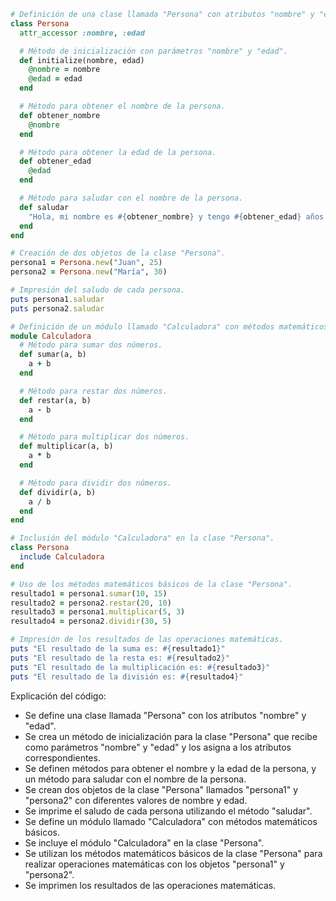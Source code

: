 ```ruby
# Definición de una clase llamada "Persona" con atributos "nombre" y "edad".
class Persona
  attr_accessor :nombre, :edad

  # Método de inicialización con parámetros "nombre" y "edad".
  def initialize(nombre, edad)
    @nombre = nombre
    @edad = edad
  end

  # Método para obtener el nombre de la persona.
  def obtener_nombre
    @nombre
  end

  # Método para obtener la edad de la persona.
  def obtener_edad
    @edad
  end

  # Método para saludar con el nombre de la persona.
  def saludar
    "Hola, mi nombre es #{obtener_nombre} y tengo #{obtener_edad} años."
  end
end

# Creación de dos objetos de la clase "Persona".
persona1 = Persona.new("Juan", 25)
persona2 = Persona.new("María", 30)

# Impresión del saludo de cada persona.
puts persona1.saludar
puts persona2.saludar

# Definición de un módulo llamado "Calculadora" con métodos matemáticos básicos.
module Calculadora
  # Método para sumar dos números.
  def sumar(a, b)
    a + b
  end

  # Método para restar dos números.
  def restar(a, b)
    a - b
  end

  # Método para multiplicar dos números.
  def multiplicar(a, b)
    a * b
  end

  # Método para dividir dos números.
  def dividir(a, b)
    a / b
  end
end

# Inclusión del módulo "Calculadora" en la clase "Persona".
class Persona
  include Calculadora
end

# Uso de los métodos matemáticos básicos de la clase "Persona".
resultado1 = persona1.sumar(10, 15)
resultado2 = persona2.restar(20, 10)
resultado3 = persona1.multiplicar(5, 3)
resultado4 = persona2.dividir(30, 5)

# Impresión de los resultados de las operaciones matemáticas.
puts "El resultado de la suma es: #{resultado1}"
puts "El resultado de la resta es: #{resultado2}"
puts "El resultado de la multiplicación es: #{resultado3}"
puts "El resultado de la división es: #{resultado4}"
```

Explicación del código:

* Se define una clase llamada "Persona" con los atributos "nombre" y "edad".
* Se crea un método de inicialización para la clase "Persona" que recibe como parámetros "nombre" y "edad" y los asigna a los atributos correspondientes.
* Se definen métodos para obtener el nombre y la edad de la persona, y un método para saludar con el nombre de la persona.
* Se crean dos objetos de la clase "Persona" llamados "persona1" y "persona2" con diferentes valores de nombre y edad.
* Se imprime el saludo de cada persona utilizando el método "saludar".
* Se define un módulo llamado "Calculadora" con métodos matemáticos básicos.
* Se incluye el módulo "Calculadora" en la clase "Persona".
* Se utilizan los métodos matemáticos básicos de la clase "Persona" para realizar operaciones matemáticas con los objetos "persona1" y "persona2".
* Se imprimen los resultados de las operaciones matemáticas.